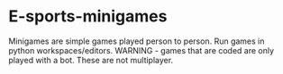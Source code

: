 # E-sports-minigames
Minigames are simple games played person to person. Run games in python workspaces/editors.
WARNING - games that are coded are only played with a bot. These are not multiplayer.
